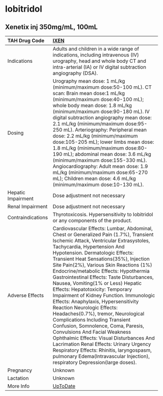 # Iobitridol

## Xenetix inj 350mg/mL, 100mL

| TAH Drug Code      | [IXEN](https://www.tahsda.org.tw/drugs/hissearch.php?drug_code=IXEN)                                                                                                                                                                                                                                                                                                                                                                                                                                                                                                                                                                                                                                                                                                                                                                                                                                                                    |
|:-------------------|:----------------------------------------------------------------------------------------------------------------------------------------------------------------------------------------------------------------------------------------------------------------------------------------------------------------------------------------------------------------------------------------------------------------------------------------------------------------------------------------------------------------------------------------------------------------------------------------------------------------------------------------------------------------------------------------------------------------------------------------------------------------------------------------------------------------------------------------------------------------------------------------------------------------------------------------|
| Indications        | Adults and children in a wide range of indications, including intravenous (IV) urography, head and whole body CT and intra-arterial (IA) or IV digital subtraction angiography (DSA).                                                                                                                                                                                                                                                                                                                                                                                                                                                                                                                                                                                                                                                                                                                                                   |
| Dosing             | Urography mean dose: 1 mL/kg (minimum/maximum dose:50-100 mL). CT scan: Brain mean dose:1 mL/kg (minimum/maximum dose:40-100 mL); whole body mean dose: 1.8 mL/kg (minimum/maximum dose:90-180 mL). IV digital subtraction angiography mean dose: 2.1 mL/kg (minimum/maximum dose:95-250 mL). Arteriography: Peripheral mean dose: 2.2 mL/kg (minimum/maximum dose:105-205 mL); lower limbs mean dose: 1.8 mL/kg (minimum/maximum dose:80-190 mL); abdominal mean dose: 3.6 mL/kg (minimum/maximum dose:155-330 mL). Angiocardiography: Adult mean dose: 1.9 mL/kg (minimum/maximum dose:65-270 mL); Children mean dose: 4.6 mL/kg (minimum/maximum dose:10-130 mL).                                                                                                                                                                                                                                                                    |
| Hepatic Impairment | Dose adjustment not necessary                                                                                                                                                                                                                                                                                                                                                                                                                                                                                                                                                                                                                                                                                                                                                                                                                                                                                                           |
| Renal Impairment   | Dose adjustment not necessary                                                                                                                                                                                                                                                                                                                                                                                                                                                                                                                                                                                                                                                                                                                                                                                                                                                                                                           |
| Contraindications  | Thyrotoxicosis. Hypersensitivity to Iobitridol or any components of the product.                                                                                                                                                                                                                                                                                                                                                                                                                                                                                                                                                                                                                                                                                                                                                                                                                                                        |
| Adverse Effects    | Cardiovascular Effects: Lumbar, Abdominal, Chest or Generalized Pain (1.7%), Transient Ischemic Attack, Ventricular Extrasystoles, Tachycardia, Hypertension And Hypotension. Dermatologic Effects: Transient Heat Sensations(35%), Injection Site Pain(2%), Various Skin Reactions (1%) Endocrine/metabolic Effects: Hypothermia Gastrointestinal Effects: Taste Disturbances, Nausea, Vomiting(1% or Less) Hepatic Effects: Hepatotoxicity: Temporary Impairment of Kidney Function. Immunologic Effects: Anaphylaxis, Hypersensitivity Reaction Neurologic Effects: Headaches(0.7%), tremor, Neurological Complications Including Transient Confusion, Somnolence, Coma, Paresis, Convulsions And Facial Weakness Ophthalmic Effects: Visual Disturbances And Lacrimation Renal Effects: Urinary Urgency Respiratory Effects: Rhinitis, laryngospasm, pulmonary Edema(Intravascular Injection), respiratory Depression(large doses). |
| Pregnancy          | Unknown                                                                                                                                                                                                                                                                                                                                                                                                                                                                                                                                                                                                                                                                                                                                                                                                                                                                                                                                 |
| Lactation          | Unknown                                                                                                                                                                                                                                                                                                                                                                                                                                                                                                                                                                                                                                                                                                                                                                                                                                                                                                                                 |
| More Info          | [UpToDate](https://www.uptodate.com/contents/iobitridol-drug-information)                                                                                                                                                                                                                                                                                                                                                                                                                                                                                                                                                                                                                                                                                                                                                                                                                                                               |

